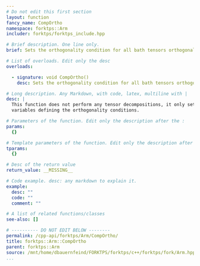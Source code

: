 ```yaml
---
# Do not edit this first section
layout: function
fancy_name: CompOrtho
namespace: forktps::Arm
includer: forktps/forktps_include.hpp

# Brief description. One line only.
brief: Sets the orthogonality condition for all bath tensors orthogonalized towards the impurity.

# List of overloads. Edit only the desc
overloads:

  - signature: void CompOrtho()
    desc: Sets the orthogonality condition for all bath tensors orthogonalized towards the impurity.

# Long description. Any Markdown, with code, latex, multiline with |
desc: |
  This function does not perform any tensor decompositions, it only sets the 
  variables defining the orthogonality conditions.

# Parameters of the function. Edit only the description after the :
params:
  {}

# Template parameters of the function. Edit only the description after the :
tparams:
  {}

# Desc of the return value
return_value: __MISSING__

# Code example. desc: any markdown to explain it.
example:
  desc: ""
  code: ""
  comment: ""

# A list of related functions/classes
see-also: []

# ---------- DO NOT EDIT BELOW --------
permalink: /cpp-api/forktps/Arm/CompOrtho/
title: forktps::Arm::CompOrtho
parent: forktps::Arm
source: /mnt/home/dbauernfeind/FORKTPS/forktps/c++/forktps/fork/Arm.hpp
...
```


